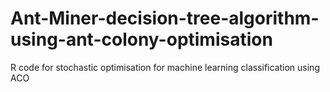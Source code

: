 # Ant-Miner-decision-tree-algorithm-using-ant-colony-optimisation
R code for stochastic optimisation for machine learning classification using ACO
